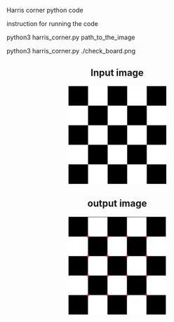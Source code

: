 Harris corner python code 


instruction for running the code 


python3 harris_corner.py path_to_the_image

python3 harris_corner.py ./check_board.png


<div align="center">
 <h2> Input image</h2>
 <img src="./check_board.png" height="223px">
 <h2> output image</h2>
 <img src="./output_harris.png" height="223px">
</div>
